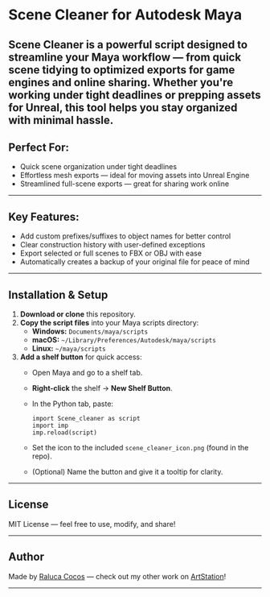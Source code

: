 # Scene Cleaner for Autodesk Maya

**Scene Cleaner** is a powerful script designed to streamline your Maya workflow — from quick scene tidying to optimized exports for game engines and online sharing. Whether you're working under tight
deadlines or prepping assets for Unreal, this tool helps you stay organized with minimal hassle.
---

## Perfect For:
- Quick scene organization under tight deadlines
- Effortless mesh exports — ideal for moving assets into Unreal Engine
- Streamlined full-scene exports — great for sharing work online

---

## Key Features:
- Add custom prefixes/suffixes to object names for better control
- Clear construction history with user-defined exceptions
- Export selected or full scenes to FBX or OBJ with ease
- Automatically creates a backup of your original file for peace of mind

---

## Installation & Setup

1. **Download or clone** this repository.
2. **Copy the script files** into your Maya scripts directory:
   - **Windows:** `Documents/maya/scripts`
   - **macOS:** `~/Library/Preferences/Autodesk/maya/scripts`
   - **Linux:** `~/maya/scripts`
3. **Add a shelf button** for quick access:
   - Open Maya and go to a shelf tab.
   - **Right-click** the shelf → **New Shelf Button**.
   - In the Python tab, paste:

     ```
     import Scene_cleaner as script
     import imp
     imp.reload(script)
     ```

   - Set the icon to the included `scene_cleaner_icon.png` (found in the repo).
   - (Optional) Name the button and give it a tooltip for clarity.

---

## License

MIT License — feel free to use, modify, and share!

---

## Author

Made by [Raluca Cocos](https://github.com/raluca-cocos) — check out my other work on [ArtStation](https://www.artstation.com/ralucacocos)!

---
